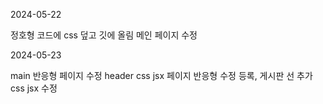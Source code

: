 2024-05-22

정호형 코드에 css 덮고 깃에 올림
메인 페이지 수정 

2024-05-23

main 반응형 페이지 수정
header css jsx 페이지 반응형 수정 
등록, 게시판 선 추가 css jsx 수정 

